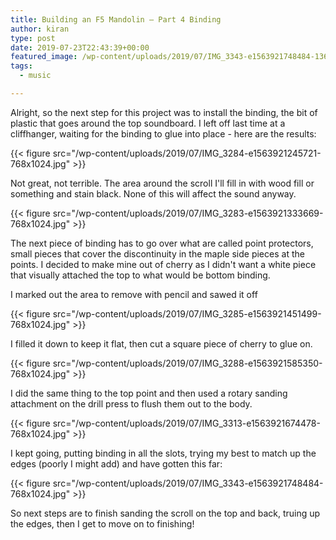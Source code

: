 ```yaml
---
title: Building an F5 Mandolin – Part 4 Binding
author: kiran
type: post
date: 2019-07-23T22:43:39+00:00
featured_image: /wp-content/uploads/2019/07/IMG_3343-e1563921748484-1360x765.jpg
tags:
  - music

---
```

Alright, so the next step for this project was to install the binding, the bit of plastic that goes around the top soundboard. I left off last time at a cliffhanger, waiting for the binding to glue into place - here are the results:

<!--more-->

{{< figure src="/wp-content/uploads/2019/07/IMG_3284-e1563921245721-768x1024.jpg" >}}

Not great, not terrible. The area around the scroll I'll fill in with wood fill or something and stain black. None of this will affect the sound anyway.

{{< figure src="/wp-content/uploads/2019/07/IMG_3283-e1563921333669-768x1024.jpg" >}}

The next piece of binding has to go over what are called point protectors, small pieces that cover the discontinuity in the maple side pieces at the points. I decided to make mine out of cherry as I didn't want a white piece that visually attached the top to what would be bottom binding.

I marked out the area to remove with pencil and sawed it off

{{< figure src="/wp-content/uploads/2019/07/IMG_3285-e1563921451499-768x1024.jpg" >}}

I filled it down to keep it flat, then cut a square piece of cherry to glue on.

{{< figure src="/wp-content/uploads/2019/07/IMG_3288-e1563921585350-768x1024.jpg" >}}

I did the same thing to the top point and then used a rotary sanding attachment on the drill press to flush them out to the body.

{{< figure src="/wp-content/uploads/2019/07/IMG_3313-e1563921674478-768x1024.jpg" >}}

I kept going, putting binding in all the slots, trying my best to match up the edges (poorly I might add) and have gotten this far:

{{< figure src="/wp-content/uploads/2019/07/IMG_3343-e1563921748484-768x1024.jpg" >}}

So next steps are to finish sanding the scroll on the top and back, truing up the edges, then I get to move on to finishing!
